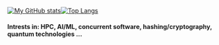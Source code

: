 [![My GitHub stats](https://github-readme-stats.vercel.app/api?username=jounaidr&theme=tokyonight&count_private=true&include_all_commits=true&hide_rank=true&show_icons=true&disable_animations=true&line_height=24.8)](https://github.com/anuraghazra/github-readme-stats)[![Top Langs](https://github-readme-stats.vercel.app/api/top-langs/?username=jounaidr&exclude_repo=jrvr-world,jrc-node-javadocs,jrc-node-API-docs,React-ui-training,JR-portfolio-react&theme=tokyonight&layout=compact&langs_count=8)](https://github.com/anuraghazra/github-readme-stats)

#### Intrests in: HPC, AI/ML, concurrent software, hashing/cryptography, quantum technologies ...
